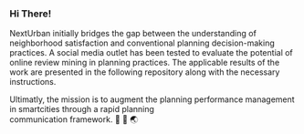 ### Hi There!

NextUrban initially bridges the gap between the understanding of neighborhood satisfaction and conventional planning decision-making practices. A social media outlet has been tested to evaluate the potential of online review mining in planning practices. The applicable results of the work are presented in the following repository along with the necessary instructions.         

Ultimatly, the mission is to augment the planning performance management in smartcities through a rapid planning             
communication framework. 🏡 📲 🌏      



<!--
**NextUrban/NextUrban** is a ✨ _special_ ✨ repository because its `README.md` (this file) appears on your GitHub profile.

